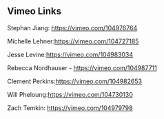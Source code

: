 ## Vimeo Links

Stephan Jiang: https://vimeo.com/104976764

Michelle Lehner:https://vimeo.com/104727185

Jesse Levine:https://vimeo.com/104983034

Rebecca Nordhauser - https://vimeo.com/104987711

Clement Perkins:https://vimeo.com/104982653

Will Pheloung:https://vimeo.com/104730130

Zach Temkin: https://vimeo.com/104979798

